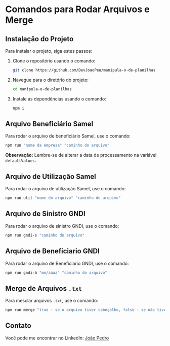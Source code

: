 # Comandos para Rodar Arquivos e Merge

## Instalação do Projeto

Para instalar o projeto, siga estes passos:

1. Clone o repositório usando o comando:

   ```bash
   git clone https://github.com/DevJoaoPeu/manipula-o-de-planilhas
   ```

2. Navegue para o diretório do projeto:

   ```bash
   cd manipula-o-de-planilhas
   ```

3. Instale as dependências usando o comando:

   ```bash
   npm i
   ```

## Arquivo Beneficiário Samel

Para rodar o arquivo de beneficiário Samel, use o comando:

```bash
npm run "nome da empresa" "caminho do arquivo"
```

**Observação:** Lembre-se de alterar a data de processamento na variável `defaultValues`.

## Arquivo de Utilização Samel

Para rodar o arquivo de utilização Samel, use o comando:

```bash
npm run util "nome do arquivo" "caminho do arquivo"
```

## Arquivo de Sinistro GNDI

Para rodar o arquivo de sinistro GNDI, use o comando:

```bash
npm run gndi-s "caminho do arquivo"
```

## Arquivo de Beneficiario GNDI

Para rodar o arquivo de Beneficiario GNDI, use o comando:

```bash
npm run gndi-b "mm/aaaa" "caminho do arquivo"
```

## Merge de Arquivos `.txt`

Para mesclar arquivos `.txt`, use o comando:

```bash
npm run merge "true - se o arquivo tiver cabeçalho, false - se não tiver" "caminho do arquivo"
```

## Contato

Você pode me encontrar no LinkedIn: [João Pedro](https://www.linkedin.com/in/joao-pedro-pereira-/)
